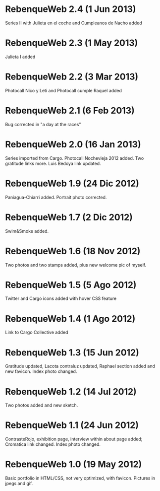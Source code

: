 # RebenqueWeb 2.4 (1 Jun 2013)
Series II with Julieta en el coche and Cumpleanos de Nacho added
# RebenqueWeb 2.3 (1 May 2013)
Julieta I added
# RebenqueWeb 2.2 (3 Mar 2013)
Photocall Nico y Leti and Photocall cumple Raquel added
# RebenqueWeb 2.1 (6 Feb 2013)
Bug corrected in "a day at the races"
# RebenqueWeb 2.0 (16 Jan 2013)
Series imported from Cargo. Photocall Nochevieja 2012 added. Two gratitude links more. Luis Bedoya link updated.
# RebenqueWeb 1.9 (24 Dic 2012)
Paniagua-Chiarri added. Portrait photo corrected.
# RebenqueWeb 1.7 (2 Dic 2012)
Swim&Smoke added.
# RebenqueWeb 1.6 (18 Nov 2012)
Two photos and two stamps added, plus new welcome pic of myself.
# RebenqueWeb 1.5 (5 Ago 2012)
Twitter and Cargo icons added with hover CSS feature
# RebenqueWeb 1.4 (1 Ago 2012)
Link to Cargo Collective added
# RebenqueWeb 1.3 (15 Jun 2012)
Gratitude updated, Lacota contraluz updated, Raphael section added and new favicon. Index photo changed.
# RebenqueWeb 1.2 (14 Jul 2012)
Two photos added and new sketch.
# RebenqueWeb 1.1 (24 Jun 2012)
ContrasteRojo, exhibition page, interview within about page added; Cromatica link changed. Index photo changed.
# RebenqueWeb 1.0 (19 May 2012)
Basic portfolio in HTML/CSS, not very optimized, with favicon. Pictures in jpegs and gif.

